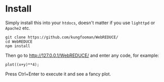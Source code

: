 # Install

Simply install this into your `htdocs`, doesn't matter if you use `lighttpd` or `Apache2` etc.

```
git clone https://github.com/kungfooman/WebREDUCE/
cd WebREDUCE
npm install
```

Then go to http://127.0.0.1/WebREDUCE/ and enter any code, for example:

```red
plot((x+y)**4);
```

Press Ctrl+Enter to execute it and see a fancy plot.
